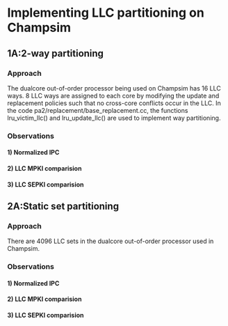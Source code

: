 # **Implementing LLC partitioning on Champsim**
## **1A:2-way partitioning**
### **Approach**
The dualcore out-of-order processor being used on Champsim has 16 LLC ways.
8 LLC ways are assigned to each core by modifying the update and replacement policies such that no cross-core conflicts occur in the LLC.
In the code pa2/replacement/base_replacement.cc,
the functions lru_victim_llc() and lru_update_llc() are used to implement way partitioning.
### **Observations**
#### **1) Normalized IPC**
#### **2) LLC MPKI comparision**
#### **3) LLC SEPKI comparision**

## **2A:Static set partitioning**
### **Approach**
There are 4096 LLC sets in the dualcore out-of-order processor used in Champsim.

### **Observations**
#### **1) Normalized IPC**
#### **2) LLC MPKI comparision**
#### **3) LLC SEPKI comparision**
